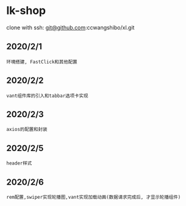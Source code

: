 # lk-shop
clone with ssh:  git@github.com:ccwangshibo/xl.git
## 2020/2/1
```
环境搭建, FastClick和其他配置
```
## 2020/2/2
```
vant组件库的引入和tabbar选项卡实现
```
## 2020/2/3
```
axios的配置和封装
```
## 2020/2/5
```
header样式
```
## 2020/2/6
```
rem配置,swiper实现轮播图,vant实现加载动画(数据请求完成后, 才显示轮播组件)
```
